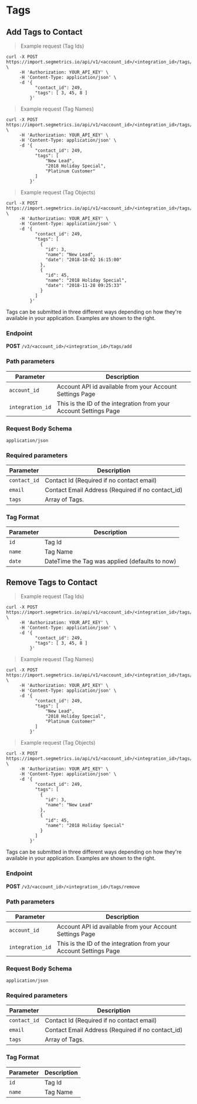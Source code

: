 Tags
===========

Add Tags to Contact
----------------

> Example request (Tag Ids)

```shell
curl -X POST https://import.segmetrics.io/api/v1/<account_id>/<integration_id>/tags/add \
     -H 'Authorization: YOUR_API_KEY' \
     -H 'Content-Type: application/json' \
     -d '{
           "contact_id": 249,
           "tags": [ 3, 45, 8 ]
         }'
```

> Example request (Tag Names)

```shell
curl -X POST https://import.segmetrics.io/api/v1/<account_id>/<integration_id>/tags/add \
     -H 'Authorization: YOUR_API_KEY' \
     -H 'Content-Type: application/json' \
     -d '{
           "contact_id": 249,
           "tags": [
               "New Lead",
               "2018 Holiday Special",
               "Platinum Customer"
           ]
         }'
```

> Example request (Tag Objects)

```shell
curl -X POST https://import.segmetrics.io/api/v1/<account_id>/<integration_id>/tags/add \
     -H 'Authorization: YOUR_API_KEY' \
     -H 'Content-Type: application/json' \
     -d '{
           "contact_id": 249,
           "tags": [
             {
               "id": 3,
               "name": "New Lead",
               "date": "2018-10-02 16:15:00"
             },
             {
               "id": 45,
               "name": "2018 Holiday Special",
               "date": "2018-11-28 09:25:33"
             }
           ]
         }'
```

Tags can be submitted in three different ways depending on how they're available in your application. Examples are shown to the right.

### Endpoint

**POST** `/v3/<account_id>/<integration_id>/tags/add`

### Path parameters

Parameter | Description
------------- | -------------
`account_id` | Account API id available from your Account Settings Page
`integration_id` | This is the ID of the integration from your Account Settings Page

### Request Body Schema
`application/json`

### Required parameters

Parameter | Description
------------- | -------------
`contact_id` | Contact Id (Required if no contact email)
`email` | Contact Email Address (Required if no contact_id)
`tags` | Array of Tags.


### Tag Format

Parameter | Description
------------- | -------------
`id` | Tag Id
`name` | Tag Name
`date` | DateTime the Tag was applied (defaults to now)

Remove Tags to Contact
----------------

> Example request (Tag Ids)

```shell
curl -X POST https://import.segmetrics.io/api/v1/<account_id>/<integration_id>/tags/remove \
     -H 'Authorization: YOUR_API_KEY' \
     -H 'Content-Type: application/json' \
     -d '{
           "contact_id": 249,
           "tags": [ 3, 45, 8 ]
         }'
```

> Example request (Tag Names)

```shell
curl -X POST https://import.segmetrics.io/api/v1/<account_id>/<integration_id>/tags/remove \
     -H 'Authorization: YOUR_API_KEY' \
     -H 'Content-Type: application/json' \
     -d '{
           "contact_id": 249,
           "tags": [
               "New Lead",
               "2018 Holiday Special",
               "Platinum Customer"
           ]
         }'
```

> Example request (Tag Objects)

```shell
curl -X POST https://import.segmetrics.io/api/v1/<account_id>/<integration_id>/tags/remove \
     -H 'Authorization: YOUR_API_KEY' \
     -H 'Content-Type: application/json' \
     -d '{
           "contact_id": 249,
           "tags": [
             {
               "id": 3,
               "name": "New Lead"
             },
             {
               "id": 45,
               "name": "2018 Holiday Special"
             }
           ]
         }'
```

Tags can be submitted in three different ways depending on how they're available in your application. Examples are shown to the right.

### Endpoint

**POST** `/v3/<account_id>/<integration_id>/tags/remove`

### Path parameters

Parameter | Description
------------- | -------------
`account_id` | Account API id available from your Account Settings Page
`integration_id` | This is the ID of the integration from your Account Settings Page

### Request Body Schema
`application/json`

### Required parameters

Parameter | Description
------------- | -------------
`contact_id` | Contact Id (Required if no contact email)
`email` | Contact Email Address (Required if no contact_id)
`tags` | Array of Tags.


### Tag Format

Parameter | Description
------------- | -------------
`id` | Tag Id
`name` | Tag Name
